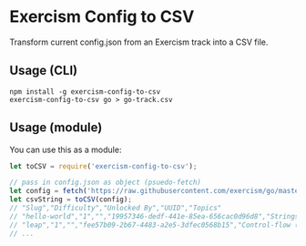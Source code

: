 # Exercism Config to CSV

Transform current config.json from an Exercism track into a CSV file.

## Usage (CLI)
```shell
npm install -g exercism-config-to-csv
exercism-config-to-csv go > go-track.csv
```

## Usage (module)

You can use this as a module:

```javascript
let toCSV = require('exercism-config-to-csv');

// pass in config.json as object (psuedo-fetch)
let config = fetch('https://raw.githubusercontent.com/exercism/go/master/config.json');
let csvString = toCSV(config);
// "Slug","Difficulty","Unlocked By","UUID","Topics"
// "hello-world","1","","19957346-dedf-441e-85ea-656cac0d96d8","Strings"
// "leap","1","","fee57b09-2b67-4483-a2e5-3dfec0568b15","Control-flow (conditionals), Booleans, Integers, Logic"
// ...
```
